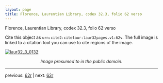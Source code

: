 ```yaml
---
layout: page
title: Florence, Laurentian Library, codex 32.3, folio 62 verso
---
```


Florence, Laurentian Library, codex 32.3, folio 62 verso

Cite this object as `urn:cite2:citelaur:laur32pages.v1:62v`.  The full image is linked to a citation tool you can use to cite regions of the image.

[![laur32_3_0132](http://www.homermultitext.org/iipsrv?IIIF=/project/homer/pyramidal/deepzoom/citelaur/laur32imgs/v1/laur32_3_0132.tif/full/800,/0/default.jpg)](http://www.homermultitext.org/ict2/?urn=urn:cite2:citelaur:laur32imgs.v1:laur32_3_0132) 

<p style="text-align: center; font-style: italic;">Image presumed to in the public domain.</p>

---

previous: [62r](../62r/) | next: [63r](../63r/)